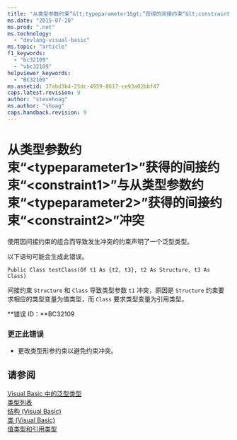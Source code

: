 ```yaml
---
title: "从类型参数约束“&lt;typeparameter1&gt;”获得的间接约束“&lt;constraint1&gt;”与从类型参数约束“&lt;typeparameter2&gt;”获得的间接约束“&lt;constraint2&gt;”冲突 | Microsoft Docs"
ms.date: "2015-07-20"
ms.prod: ".net"
ms.technology: 
  - "devlang-visual-basic"
ms.topic: "article"
f1_keywords: 
  - "bc32109"
  - "vbc32109"
helpviewer_keywords: 
  - "BC32109"
ms.assetid: 37abd3b4-25dc-4959-8617-ce93a02bbf47
caps.latest.revision: 9
author: "stevehoag"
ms.author: "shoag"
caps.handback.revision: 9
---
```

# 从类型参数约束“&lt;typeparameter1&gt;”获得的间接约束“&lt;constraint1&gt;”与从类型参数约束“&lt;typeparameter2&gt;”获得的间接约束“&lt;constraint2&gt;”冲突
使用因间接约束的组合而导致发生冲突的约束声明了一个泛型类型。  
  
 以下语句可能会生成此错误。  
  
```  
Public Class testClass(Of t1 As {t2, t3}, t2 As Structure, t3 As Class)  
```  
  
 间接约束 `Structure` 和 `Class` 导致类型参数 `t1` 冲突，原因是 `Structure` 约束要求相应的类型变量为值类型，而 `Class` 要求类型变量为引用类型。  
  
 **错误 ID：**BC32109  
  
### 更正此错误  
  
-   更改类型形参约束以避免约束冲突。  
  
## 请参阅  
 [Visual Basic 中的泛型类型](../../visual-basic/programming-guide/language-features/data-types/generic-types.md)   
 [类型列表](../../visual-basic/language-reference/statements/type-list.md)   
 [结构 \(Visual Basic\)](http://msdn.microsoft.com/zh-cn/263ce115-ac36-4c05-8cb7-0e0eead5c6d0)   
 [类 \(Visual Basic\)](http://msdn.microsoft.com/zh-cn/0777c6e6-46bc-451b-ad70-57b49d4ef4f7)   
 [值类型和引用类型](../../visual-basic/programming-guide/language-features/data-types/value-types-and-reference-types.md)